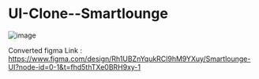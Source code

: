 
# UI-Clone--Smartlounge
![image](https://github.com/user-attachments/assets/0c8f89e9-0ebe-44c4-af7d-70b980a799f5)


Converted figma Link : https://www.figma.com/design/Rh1UBZnYqukRCl9hM9YXuy/Smartlounge-UI?node-id=0-1&t=fhd5thTXe0BRH9xy-1


